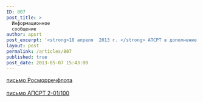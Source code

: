 ```yaml
---
ID: 807
post_title: >
  Информационное
  сообщение
author: apsrt
post_excerpt: '<strong>18 апреля  2013 г. </strong> АПСРТ в дополнение информации размещенной  на сайте в отношении  приказа Минтруда России  от 18.02.13 N 68н «Об утверждении Единого тарифно-квалификационного справочника работ и профессий рабочих» направлено   организациям – членам ассоциации письмо   Росморречфлота по совершенствованию подготовки специалистов морского и речного транспорта, в том числе по рабочим профессиям, а также запрос о представлении информации по указанному вопросу'
layout: post
permalink: /articles/807
published: true
post_date: 2013-05-07 15:43:00
---
```

<a href="http://www.apsrt.ru/docs/16ss.pdf"><span style="text-decoration:underline;"> письмо   Росморречфлота </span></a><br />
<br />
 <a href="http://www.apsrt.ru/docs/15ss.pdf"><span style="text-decoration:underline;"> письмо АПСРТ 2-01/100 </span></a>